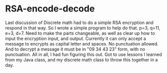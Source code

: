 # RSA-encode-decode
Last discussion of Discrete math had to do a simple RSA encryption and respond in that way. So I wrote a simple program to help do that.
p=3, q=11, e=3, d=7.
Need to make the parts changeable, as well as clear up how to input the encryption input, and output. Currently it can only accept a message 
to encrypts as capital letter and spaces. No punctuation allowed. And to decrypt a message it must be in "09 34 43 23" form, with no punctuation.
All in all, I had fun figuring this out. Got to use lessons I learned from my Java class, and my discrete math class to throw this together in a day.
